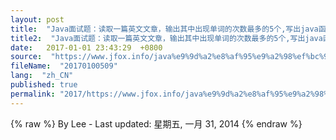 ```yaml
---
layout: post
title:  "Java面试题：读取一篇英文文章，输出其中出现单词的次数最多的5个,写出java函数"
title2:  "Java面试题：读取一篇英文文章，输出其中出现单词的次数最多的5个,写出java函数"
date:   2017-01-01 23:43:29  +0800
source:  "https://www.jfox.info/java%e9%9d%a2%e8%af%95%e9%a2%98%ef%bc%9a%e8%af%bb%e5%8f%96%e4%b8%80%e7%af%87%e8%8b%b1%e6%96%87%e6%96%87%e7%ab%a0%ef%bc%8c%e8%be%93%e5%87%ba%e5%85%b6%e4%b8%ad%e5%87%ba%e7%8e%b0%e5%8d%95%e8%af%8d.html"
fileName:  "20170100509"
lang:  "zh_CN"
published: true
permalink: "2017/https://www.jfox.info/java%e9%9d%a2%e8%af%95%e9%a2%98%ef%bc%9a%e8%af%bb%e5%8f%96%e4%b8%80%e7%af%87%e8%8b%b1%e6%96%87%e6%96%87%e7%ab%a0%ef%bc%8c%e8%be%93%e5%87%ba%e5%85%b6%e4%b8%ad%e5%87%ba%e7%8e%b0%e5%8d%95%e8%af%8d.html"
---
```

{% raw %}
By Lee - Last updated: 星期五, 一月 31, 2014
{% endraw %}
